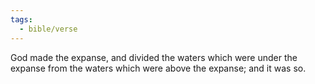 ```yaml
---
tags:
  - bible/verse
---
```

God made the expanse, and divided the waters which were under the expanse from the waters which were above the expanse; and it was so.